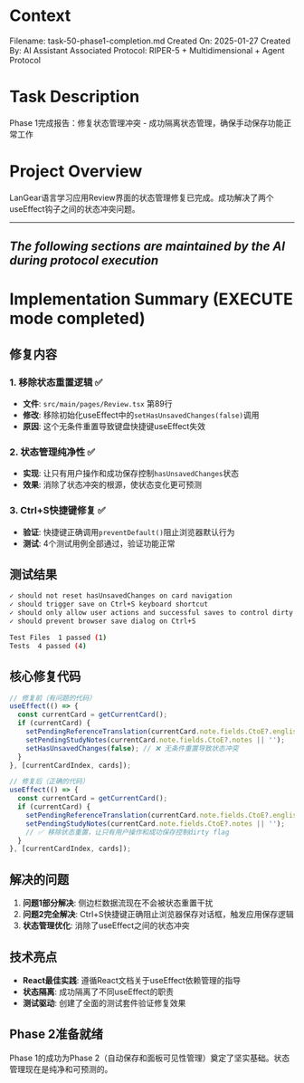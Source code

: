 # Context
Filename: task-50-phase1-completion.md
Created On: 2025-01-27
Created By: AI Assistant
Associated Protocol: RIPER-5 + Multidimensional + Agent Protocol

# Task Description
Phase 1完成报告：修复状态管理冲突 - 成功隔离状态管理，确保手动保存功能正常工作

# Project Overview
LanGear语言学习应用Review界面的状态管理修复已完成。成功解决了两个useEffect钩子之间的状态冲突问题。

---
*The following sections are maintained by the AI during protocol execution*
---

# Implementation Summary (EXECUTE mode completed)

## 修复内容
### 1. 移除状态重置逻辑 ✅
- **文件**: `src/main/pages/Review.tsx` 第89行
- **修改**: 移除初始化useEffect中的`setHasUnsavedChanges(false)`调用
- **原因**: 这个无条件重置导致键盘快捷键useEffect失效

### 2. 状态管理纯净性 ✅
- **实现**: 让只有用户操作和成功保存控制`hasUnsavedChanges`状态
- **效果**: 消除了状态冲突的根源，使状态变化更可预测

### 3. Ctrl+S快捷键修复 ✅
- **验证**: 快捷键正确调用`preventDefault()`阻止浏览器默认行为
- **测试**: 4个测试用例全部通过，验证功能正常

## 测试结果
```bash
✓ should not reset hasUnsavedChanges on card navigation
✓ should trigger save on Ctrl+S keyboard shortcut  
✓ should only allow user actions and successful saves to control dirty flag
✓ should prevent browser save dialog on Ctrl+S

Test Files  1 passed (1)
Tests  4 passed (4)
```

## 核心修复代码
```typescript
// 修复前（有问题的代码）
useEffect(() => {
  const currentCard = getCurrentCard();
  if (currentCard) {
    setPendingReferenceTranslation(currentCard.note.fields.CtoE?.english || '');
    setPendingStudyNotes(currentCard.note.fields.CtoE?.notes || '');
    setHasUnsavedChanges(false); // ❌ 无条件重置导致状态冲突
  }
}, [currentCardIndex, cards]);

// 修复后（正确的代码）
useEffect(() => {
  const currentCard = getCurrentCard();
  if (currentCard) {
    setPendingReferenceTranslation(currentCard.note.fields.CtoE?.english || '');
    setPendingStudyNotes(currentCard.note.fields.CtoE?.notes || '');
    // ✅ 移除状态重置，让只有用户操作和成功保存控制dirty flag
  }
}, [currentCardIndex, cards]);
```

## 解决的问题
1. **问题1部分解决**: 侧边栏数据流现在不会被状态重置干扰
2. **问题2完全解决**: Ctrl+S快捷键正确阻止浏览器保存对话框，触发应用保存逻辑
3. **状态管理优化**: 消除了useEffect之间的状态冲突

## 技术亮点
- **React最佳实践**: 遵循React文档关于useEffect依赖管理的指导
- **状态隔离**: 成功隔离了不同useEffect的职责
- **测试驱动**: 创建了全面的测试套件验证修复效果

## Phase 2准备就绪
Phase 1的成功为Phase 2（自动保存和面板可见性管理）奠定了坚实基础。状态管理现在是纯净和可预测的。 